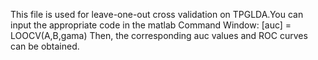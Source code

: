 This file is used for leave-one-out cross validation on TPGLDA.You can input the appropriate code in the matlab Command Window:
	[auc] = LOOCV(A,B,gama)
Then, the corresponding auc values and ROC curves can be obtained.